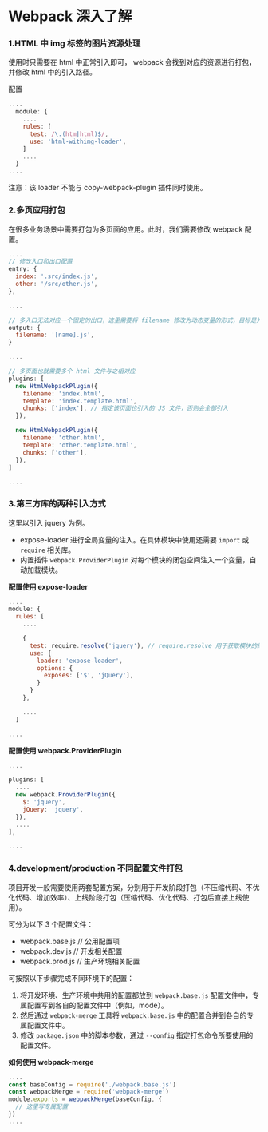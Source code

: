 # Webpack 深入了解

### 1.HTML 中 img 标签的图片资源处理
使用时只需要在 html 中正常引入即可， webpack 会找到对应的资源进行打包，并修改 html 中的引入路径。

配置
```JavaScript
....
  module: {
    ....
    rules: [
      test: /\.(htm|html)$/,
      use: 'html-withimg-loader',
    ]
    ....
  }
....
```

注意：该 loader 不能与 copy-webpack-plugin 插件同时使用。

### 2.多页应用打包
在很多业务场景中需要打包为多页面的应用。此时，我们需要修改 webpack 配置。
```JavaScript
....
// 修改入口和出口配置
entry: {
  index: '.src/index.js',
  other: '/src/other.js',
},

....

// 多入口无法对应一个固定的出口，这里需要将 filename 修改为动态变量的形式，目标是为了相应的输出各自的打包文件
output: {
  filename: '[name].js',
}

....

// 多页面也就需要多个 html 文件与之相对应
plugins: [
  new HtmlWebpackPlugin({
    filename: 'index.html',
    template: 'index.template.html',
    chunks: ['index'], // 指定该页面也引入的 JS 文件，否则会全部引入
  }),

  new HtmlWebpackPlugin({
    filename: 'other.html',
    template: 'other.template.html',
    chunks: ['other'],
  }),
]

....
```

### 3.第三方库的两种引入方式
这里以引入 jquery 为例。

- expose-loader 进行全局变量的注入。在具体模块中使用还需要 `import` 或 `require` 相关库。
- 内置插件 `webpack.ProviderPlugin` 对每个模块的闭包空间注入一个变量，自动加载模块。

**配置使用 expose-loader**
```JavaScript
....
module: {
  rules: [
    ....

    {
      test: require.resolve('jquery'), // require.resolve 用于获取模块的绝对路径
      use: {
        loader: 'expose-loader',
        options: {
          exposes: ['$', 'jQuery'],
        }
      }
    },

    ....
  ]

....
```

**配置使用 webpack.ProviderPlugin**
```JavaScript
....

plugins: [
  ....
  new webpack.ProviderPlugin({
    $: 'jquery',
    jQuery: 'jquery',
  }),
  ....
],

....
```

### 4.development/production 不同配置文件打包
项目开发一般需要使用两套配置方案，分别用于开发阶段打包（不压缩代码、不优化代码、增加效率）、上线阶段打包（压缩代码、优化代码、打包后直接上线使用）。

可分为以下 3 个配置文件：
- webpack.base.js // 公用配置项
- webpack.dev.js  // 开发相关配置
- webpack.prod.js // 生产环境相关配置

可按照以下步骤完成不同环境下的配置：
1. 将开发环境、生产环境中共用的配置都放到 `webpack.base.js` 配置文件中，专属配置写到各自的配置文件中（例如，mode）。
2. 然后通过 `webpack-merge` 工具将 `webpack.base.js` 中的配置合并到各自的专属配置文件中。
3. 修改 `package.json` 中的脚本参数，通过 `--config` 指定打包命令所要使用的配置文件。

**如何使用 webpack-merge**
```JavaScript
....
const baseConfig = require('./webpack.base.js')
const webpackMerge = require('webpack-merge')
module.exports = webpackMerge(baseConfig, {
  // 这里写专属配置
})
....
```

